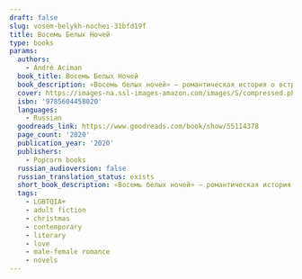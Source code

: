 ```yaml
---
draft: false
slug: vosem-belykh-nochei-31bfd19f
title: Восемь Белых Ночей
type: books
params:
  authors:
    - André Aciman
  book_title: Восемь Белых Ночей
  book_description: «Восемь белых ночей» — романтическая история о встрече в канун Рождества и любви с первого взгляда. Молодым людям, познакомившимся на вечеринке, суждено провести вместе восемь ночей, в ходе которых они то сближаются, то отдаляются, пытаясь понять свои истинные чувства в отношении друг друга. Мастерски исследуя тонкости человеческой натуры, Асиман вновь доказывает, что его по праву называют одним из главных американских романистов современности.
  cover: https://images-na.ssl-images-amazon.com/images/S/compressed.photo.goodreads.com/books/1598340545i/55114378.jpg
  isbn: '9785604458020'
  languages:
    - Russian
  goodreads_link: https://www.goodreads.com/book/show/55114378
  page_count: '2020'
  publication_year: '2020'
  publishers:
    - Popcorn books
  russian_audioversion: false
  russian_translation_status: exists
  short_book_description: «Восемь белых ночей» — романтическая история о встрече в канун Рождества и любви с первого взгляда. Молодым людям, познакомившимся на вечеринке, суждено провести вместе восемь ночей, в ходе...
  tags:
    - LGBTQIA+
    - adult fiction
    - christmas
    - contemporary
    - literary
    - love
    - male-female romance
    - novels
---
```


